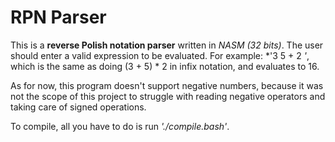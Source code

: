 # RPN Parser
This is a **reverse Polish notation parser** written in *NASM (32 bits)*. 
The user should enter a valid expression to be evaluated. For example: *'3 5 + 2 *'*, which is the same as doing (3 + 5) * 2 in infix notation, and evaluates to 16. 

As for now, this program doesn't support negative numbers, because it was not the scope of this project to struggle with reading negative operators and taking care of signed operations.

To compile, all you have to do is run *'./compile.bash'*.
